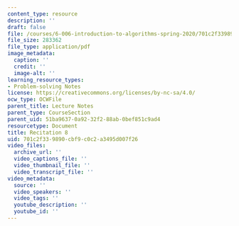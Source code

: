 ```yaml
---
content_type: resource
description: ''
draft: false
file: /courses/6-006-introduction-to-algorithms-spring-2020/701c2f339890cbf9c0c2a3495d007f26_MIT6_006S20_r08.pdf
file_size: 283362
file_type: application/pdf
image_metadata:
  caption: ''
  credit: ''
  image-alt: ''
learning_resource_types:
- Problem-solving Notes
license: https://creativecommons.org/licenses/by-nc-sa/4.0/
ocw_type: OCWFile
parent_title: Lecture Notes
parent_type: CourseSection
parent_uid: 51ba9637-0a92-32f2-88ab-0bef851c9ad4
resourcetype: Document
title: Recitation 8
uid: 701c2f33-9890-cbf9-c0c2-a3495d007f26
video_files:
  archive_url: ''
  video_captions_file: ''
  video_thumbnail_file: ''
  video_transcript_file: ''
video_metadata:
  source: ''
  video_speakers: ''
  video_tags: ''
  youtube_description: ''
  youtube_id: ''
---
```

